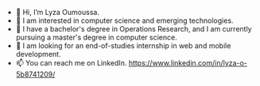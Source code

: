 - 👋 Hi, I’m Lyza Oumoussa.
- 👀 I am interested in computer science and emerging technologies.
- 🌱 I have a bachelor's degree in Operations Research, and I am currently pursuing a master's degree in computer science.
- 💞️ I am looking for an end-of-studies internship in web and mobile development.
- 📫 You can reach me on LinkedIn. https://www.linkedin.com/in/lyza-o-5b8741209/

<!---
lyzao/lyzao is a ✨ special ✨ repository because its `README.md` (this file) appears on your GitHub profile.
You can click the Preview link to take a look at your changes.
--->
